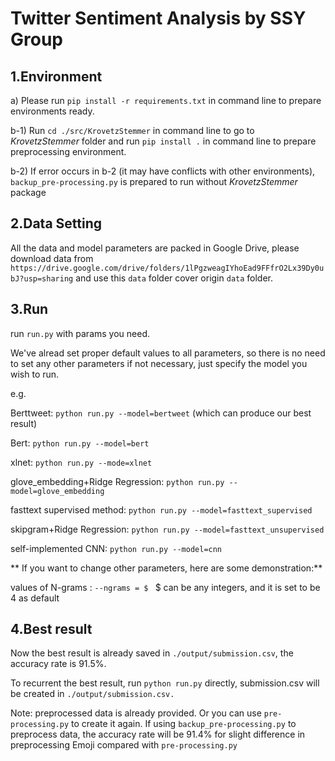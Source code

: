 # Twitter Sentiment Analysis by SSY Group
## 1.Environment

a) Please run `pip install -r requirements.txt` in command line to prepare environments ready.

b-1) Run `cd ./src/KrovetzStemmer` in command line to go to *KrovetzStemmer* folder and run `pip install .` in command line to prepare preprocessing environment. 

b-2) If error occurs in b-2 (it may have conflicts with other environments), `backup_pre-processing.py` is prepared to run without *KrovetzStemmer* package

## 2.Data Setting

All the data and model parameters are packed in Google Drive, please download data from `https://drive.google.com/drive/folders/1lPgzweagIYhoEad9FFfrO2Lx39Dy0ubJ?usp=sharing` and use this `data` folder cover origin `data` folder.

## 3.Run

run `run.py` with params you need.

We've alread set proper default values to all parameters, so there is no need to set any other parameters if not necessary, just specify the model you wish to run.

e.g. 

Berttweet: `python run.py --model=bertweet` (which can produce our best result)

Bert: `python run.py --model=bert` 

xlnet: `python run.py --mode=xlnet`

glove_embedding+Ridge Regression: `python run.py --model=glove_embedding`

fasttext supervised method: `python run.py --model=fasttext_supervised`

skipgram+Ridge Regression: `python run.py --model=fasttext_unsupervised`

self-implemented CNN: `python run.py --model=cnn`

**
If you want to change other parameters, here are some demonstration:**

values of N-grams : `--ngrams = $ ` $ can be any integers, and it is set to be 4 as default




## 4.Best result

Now the best result is already saved in `./output/submission.csv`, the accuracy rate is 91.5%.

To recurrent the best result, run `python run.py` directly, submission.csv will be created in `./output/submission.csv.` 

Note: preprocessed data is already provided. Or you can use `pre-processing.py` to create it again. If using `backup_pre-processing.py` to preprocess data, the accuracy rate will be 91.4% for slight difference in preprocessing Emoji compared with `pre-processing.py`









